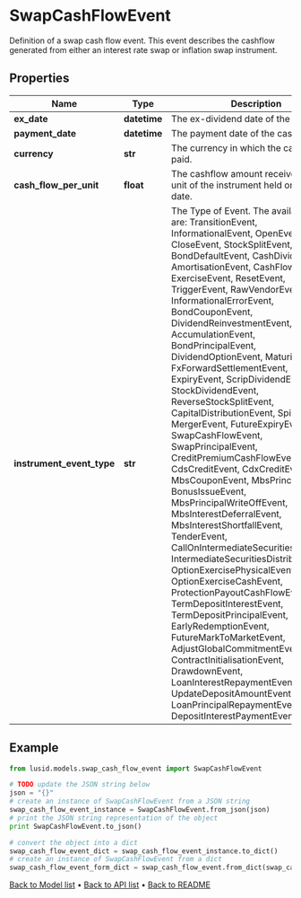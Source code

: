 # SwapCashFlowEvent

Definition of a swap cash flow event.  This event describes the cashflow generated from either an interest rate swap or inflation swap instrument.

## Properties
Name | Type | Description | Notes
------------ | ------------- | ------------- | -------------
**ex_date** | **datetime** | The ex-dividend date of the cashflow. | 
**payment_date** | **datetime** | The payment date of the cashflow. | 
**currency** | **str** | The currency in which the cashflow is paid. | 
**cash_flow_per_unit** | **float** | The cashflow amount received for each unit of the instrument held on the ex date. | [optional] 
**instrument_event_type** | **str** | The Type of Event. The available values are: TransitionEvent, InformationalEvent, OpenEvent, CloseEvent, StockSplitEvent, BondDefaultEvent, CashDividendEvent, AmortisationEvent, CashFlowEvent, ExerciseEvent, ResetEvent, TriggerEvent, RawVendorEvent, InformationalErrorEvent, BondCouponEvent, DividendReinvestmentEvent, AccumulationEvent, BondPrincipalEvent, DividendOptionEvent, MaturityEvent, FxForwardSettlementEvent, ExpiryEvent, ScripDividendEvent, StockDividendEvent, ReverseStockSplitEvent, CapitalDistributionEvent, SpinOffEvent, MergerEvent, FutureExpiryEvent, SwapCashFlowEvent, SwapPrincipalEvent, CreditPremiumCashFlowEvent, CdsCreditEvent, CdxCreditEvent, MbsCouponEvent, MbsPrincipalEvent, BonusIssueEvent, MbsPrincipalWriteOffEvent, MbsInterestDeferralEvent, MbsInterestShortfallEvent, TenderEvent, CallOnIntermediateSecuritiesEvent, IntermediateSecuritiesDistributionEvent, OptionExercisePhysicalEvent, OptionExerciseCashEvent, ProtectionPayoutCashFlowEvent, TermDepositInterestEvent, TermDepositPrincipalEvent, EarlyRedemptionEvent, FutureMarkToMarketEvent, AdjustGlobalCommitmentEvent, ContractInitialisationEvent, DrawdownEvent, LoanInterestRepaymentEvent, UpdateDepositAmountEvent, LoanPrincipalRepaymentEvent, DepositInterestPaymentEvent | 

## Example

```python
from lusid.models.swap_cash_flow_event import SwapCashFlowEvent

# TODO update the JSON string below
json = "{}"
# create an instance of SwapCashFlowEvent from a JSON string
swap_cash_flow_event_instance = SwapCashFlowEvent.from_json(json)
# print the JSON string representation of the object
print SwapCashFlowEvent.to_json()

# convert the object into a dict
swap_cash_flow_event_dict = swap_cash_flow_event_instance.to_dict()
# create an instance of SwapCashFlowEvent from a dict
swap_cash_flow_event_form_dict = swap_cash_flow_event.from_dict(swap_cash_flow_event_dict)
```
[Back to Model list](../README.md#documentation-for-models) &#8226; [Back to API list](../README.md#documentation-for-api-endpoints) &#8226; [Back to README](../README.md)


